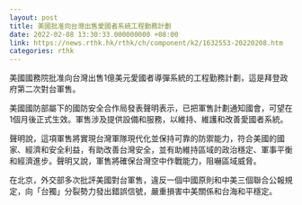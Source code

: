 ```yaml
---
layout: post
title: 美國批准向台灣出售愛國者系統工程勤務計劃
date: 2022-02-08 13:30:33.000000000 +08:00
link: https://news.rthk.hk/rthk/ch/component/k2/1632553-20220208.htm
categories: rthk
---
```


美國國務院批准向台灣出售1億美元愛國者導彈系統的工程勤務計劃，這是拜登政府第二次對台軍售。

美國國防部屬下的國防安全合作局發表聲明表示，已把軍售計劃通知國會，可望在1個月後正式生效。軍售涉及提供設備和服務，以維持、維護和改善愛國者系統。

聲明說，這項軍售將實現台灣軍隊現代化並保持可靠的防禦能力，符合美國的國家、經濟和安全利益，有助改善台灣安全，並有助維持區域的政治穩定、軍事平衡和經濟進步。聲明又說，軍售將確保台灣空中作戰能力，阻嚇區域威脅。

在北京，外交部多次批評美國對台軍售，違反一個中國原則和中美三個聯合公報規定，向「台獨」分裂勢力發出錯誤信號，嚴重損害中美關係和台海和平穩定。
